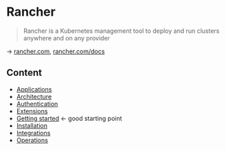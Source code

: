 # Rancher

> Rancher is a Kubernetes management tool to deploy and run clusters anywhere and on any provider

→ [rancher.com](https://www.rancher.com/), [rancher.com/docs](https://docs.ranchermanager.rancher.io/)

## Content

* [Applications](rancher-apps.md)
* [Architecture](rancher-architecture.md)
* [Authentication](rancher-authentication.md)
* [Extensions](rancher-extensions.md)
* [Getting started](rancher-gettingstarted.md) ← good starting point
* [Installation](rancher-installation.md)
* [Integrations](rancher-integrations.md)
* [Operations](rancher-operations.md)
